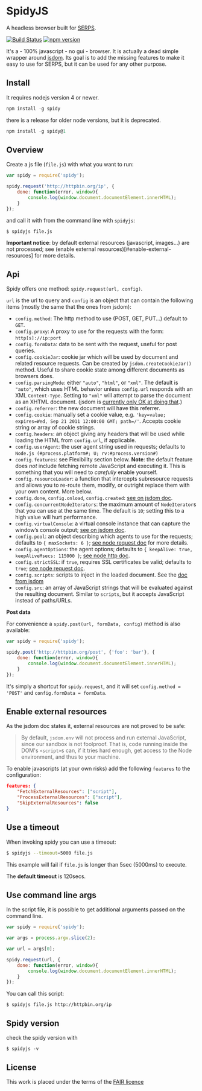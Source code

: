 SpidyJS
=======

A headless browser built for [SERPS](https://serp-spider.github.io/).

[![Build Status](https://travis-ci.org/serp-spider/spidyjs.svg?branch=master)](https://travis-ci.org/serp-spider/spidyjs)
[![npm version](https://badge.fury.io/js/spidy.svg)](https://badge.fury.io/js/spidy)

It's a - 100% javascript - no gui - browser. 
It is actually a dead simple wrapper around [jsdom](https://github.com/tmpvar/jsdom).
Its goal is to add the missing features to make it easy to use for SERPS, but it can be used for any other purpose. 

Install
-------

It requires nodejs version 4 or newer.

```js
npm install -g spidy
```

there is a release for older node versions, but it is deprecated.

```js
npm install -g spidy@1
```

Overview
--------

Create a js file (``file.js``) with what you want to run:

```js
var spidy = require('spidy');

spidy.request('http://httpbin.org/ip', {
    done: function(error, window){
        console.log(window.document.documentElement.innerHTML);
    }
});
```

and call it with from the command line with ``spidyjs``: 

``$ spidyjs file.js``

**Important notice**: by default external resources (javascript, images...) are not processed; 
see (enable external resources)[#enable-external-resources] for more details.

Api
---

Spidy offers one method: ``spidy.request(url, config)``.

``url`` is the url to query and ``config`` is an object that can contain 
the following items (mostly the same that the ones from jsdom):

- `config.method`: The http method to use (POST, GET, PUT...) default to ``GET``.
- `config.proxy`: A proxy to use for the requests with the form: ``http[s]://ip:port``
- `config.formData`: data to be sent with the request, useful for post queries.
- `config.cookieJar`: cookie jar which will be used by document and related resource requests. Can be created by `jsdom.createCookieJar()` method. Useful to share cookie state among different documents as browsers does.
- `config.parsingMode`: either `"auto"`, `"html"`, or `"xml"`. The default is `"auto"`, 
which uses HTML behavior unless `config.url` responds with an XML `Content-Type`. 
Setting to `"xml"` will attempt to parse the document as an XHTML document. (jsdom is [currently only OK at doing that](https://github.com/tmpvar/jsdom/issues/885).)
- `config.referrer`: the new document will have this referrer.
- `config.cookie`: manually set a cookie value, e.g. `'key=value; expires=Wed, Sep 21 2011 12:00:00 GMT; path=/'`. Accepts cookie string or array of cookie strings.
- `config.headers`: an object giving any headers that will be used while loading the HTML from `config.url`, if applicable.
- `config.userAgent`: the user agent string used in requests; defaults to `Node.js (#process.platform#; U; rv:#process.version#)`
- `config.features`: see Flexibility section below. **Note**: the default feature does _not_ include fetching remote JavaScript and executing it. This is something that you will need to _carefully_ enable yourself.
- `config.resourceLoader`: a function that intercepts subresource requests and allows you to re-route them, modify, or outright replace them with your own content. More below.
- `config.done`, `config.onload`, `config.created`: 
[see on jsdom doc](https://github.com/tmpvar/jsdom#initialization-lifecycle).
- `config.concurrentNodeIterators`: the maximum amount of `NodeIterator`s that you can use at the same time. The default is `10`; setting this to a high value will hurt performance.
- `config.virtualConsole`: a virtual console instance that can capture the window’s console output; 
[see on jsdom doc](https://github.com/tmpvar/jsdom#capturing-console-output).
- `config.pool`: an object describing which agents to use for the requests; defaults to `{ maxSockets: 6 }`; 
[see node request doc](https://github.com/request/request#requestoptions-callback) for more details.
- `config.agentOptions`: the agent options; defaults to `{ keepAlive: true, keepAliveMsecs: 115000 }`;
[see node http doc](https://nodejs.org/api/http.html).
- `config.strictSSL`: if `true`, requires SSL certificates be valid; defaults to `true`;
[see node request doc](https://github.com/request/request#requestoptions-callback).
- `config.scripts`: scripts to inject in the loaded document. See the [doc from jsdom](https://github.com/tmpvar/jsdom#easymode-jsdomenv)
- `config.src`: an array of JavaScript strings that will be evaluated against the resulting document. Similar to `scripts`, but it accepts JavaScript instead of paths/URLs.


**Post data**

For convenience a ``spidy.post(url, formData, config)`` method is also available:

```js
var spidy = require('spidy');

spidy.post('http://httpbin.org/post', {'foo': 'bar'}, {
    done: function(error, window){
        console.log(window.document.documentElement.innerHTML);
    }
});
``` 
It's simply a shortcut for ``spidy.request``, and it will set ``config.method = 'POST'`` and ``config.formData = formData``.



Enable external resources
-------------------------

As the jsdom doc states it, external resources are not proved to be safe:

> By default, `jsdom.env` will not process and run external JavaScript, 
> since our sandbox is not foolproof. That is, code running inside the DOM's `<script>`s can, 
> if it tries hard enough, get access to the Node environment, and thus to your machine. 

To enable javascripts (at your own risks) add the following ``features`` to the configuration:

```json
features: {
    "FetchExternalResources": ["script"],
    "ProcessExternalResources": ["script"],
    "SkipExternalResources": false
}
```

Use a timeout
-------------

When invoking spidy you can use a timeout:

```sh
$ spidyjs --timeout=5000 file.js
```

This example will fail if ``file.js`` is longer than 5sec (5000ms) to execute.

The **default timeout** is 120secs.

Use command line args
---------------------

In the script file, it is possible to get additional arguments passed on the command line.

```js
var spidy = require('spidy');

var args = process.argv.slice(2);

var url = args[0];

spidy.request(url, {
    done: function(error, window){
        console.log(window.document.documentElement.innerHTML);
    }
});
```

You can call this script:

``$ spidyjs file.js http://httpbin.org/ip``


Spidy version
-------------

check the spidy version with 

``$ spidyjs -v``


License
-------

This work is placed under the terms of the [FAIR licence](https://opensource.org/licenses/Fair)